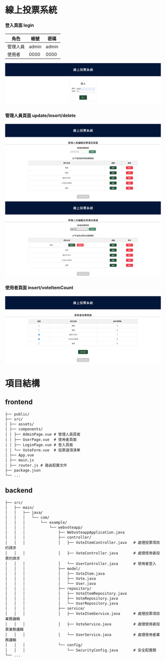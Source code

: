 # 線上投票系統

#### 登入頁面 login
| 角色   | 帳號   | 密碼   |
| ------ | ------ | ------ |
| 管理人員 | admin  | admin  |
| 使用者 | 0000   | 0000   |

![登入](images/login.png)
#### 管理人員頁面 update/insert/delete
![管理人員頁面](images/admin.png)
![管理人員頁面](images/admin2.png)
#### 使用者頁面 insert/voteItemCount
![使用者頁面](images/user.png)

# 項目結構
## frontend
```
├── public/
├── src/
│ ├── assets/
│ ├── components/
│ │ ├── AdminPage.vue # 管理人員頁面
│ │ ├── UserPage.vue  # 使用者頁面
│ │ ├── LoginPage.vue # 登入頁面
│ │ └── VoteForm.vue  # 投票選項清單
│ ├── App.vue 
│ ├── main.js 
│ ├── router.js # 路由配置文件
├── package.json 
└── ...
```
## backend
```
├── src/
│   ├── main/
│   │   ├── java/
│   │   │   └── com/
│   │   │       └── example/
│   │   │           └── webvoteapp/
│   │   │               ├── WebvoteappApplication.java   
│   │   │               ├── controller/
│   │   │               │   ├── VoteItemController.java   # 處理投票項目的請求
│   │   │               │   ├── VoteController.java       # 處理使用者投票的請求
│   │   │               │   └── UserController.java       # 使用者登入
│   │   │               ├── model/
│   │   │               │   ├── VoteItem.java             
│   │   │               │   ├── Vote.java                 
│   │   │               │   └── User.java                
│   │   │               ├── repository/
│   │   │               │   ├── VoteItemRepository.java   
│   │   │               │   ├── VoteRepository.java      
│   │   │               │   └── UserRepository.java       
│   │   │               ├── service/
│   │   │               │   ├── VoteItemService.java      # 處理投票項目業務邏輯
│   │   │               │   ├── VoteService.java          # 處理使用者投票業務邏輯
│   │   │               │   └── UserService.java          # 處理使用者業務邏輯
│   │   │               └── config/
│   │   │                   └── SecurityConfig.java       # 安全配置類
└── ...

```

